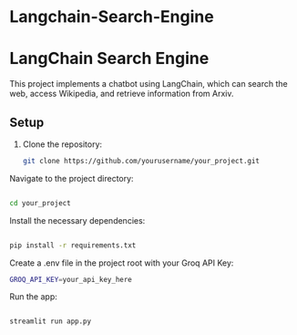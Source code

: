 # Langchain-Search-Engine

# LangChain Search Engine

This project implements a chatbot using LangChain, which can search the web, access Wikipedia, and retrieve information from Arxiv.

## Setup

1. Clone the repository:
   ```bash
   git clone https://github.com/yourusername/your_project.git
   ```
Navigate to the project directory:

 ```bash

cd your_project
```
Install the necessary dependencies:

```bash

pip install -r requirements.txt
```
Create a .env file in the project root with your Groq API Key:

```bash
GROQ_API_KEY=your_api_key_here
```
Run the app:

```bash

streamlit run app.py
```
